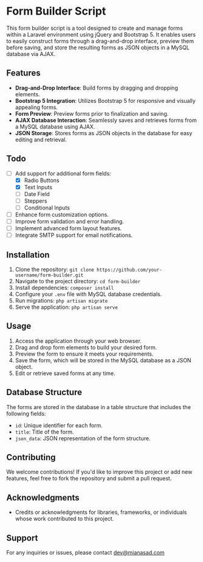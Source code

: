 # Form Builder Script

This form builder script is a tool designed to create and manage forms within a Laravel environment using jQuery and Bootstrap 5. It enables users to easily construct forms through a drag-and-drop interface, preview them before saving, and store the resulting forms as JSON objects in a MySQL database via AJAX.

## Features

- **Drag-and-Drop Interface**: Build forms by dragging and dropping elements.
- **Bootstrap 5 Integration**: Utilizes Bootstrap 5 for responsive and visually appealing forms.
- **Form Preview**: Preview forms prior to finalization and saving.
- **AJAX Database Interaction**: Seamlessly saves and retrieves forms from a MySQL database using AJAX.
- **JSON Storage**: Stores forms as JSON objects in the database for easy editing and retrieval.

## Todo

- [ ] Add support for additional form fields:
  - [x] Radio Buttons
  - [x] Text Inputs
  - [ ] Date Field
  - [ ] Steppers
  - [ ] Conditional Inputs
- [ ] Enhance form customization options.
- [ ] Improve form validation and error handling.
- [ ] Implement advanced form layout features.
- [ ] Integrate SMTP support for email notifications.

## Installation

1. Clone the repository: `git clone https://github.com/your-username/form-builder.git`
2. Navigate to the project directory: `cd form-builder`
3. Install dependencies: `composer install`
4. Configure your `.env` file with MySQL database credentials.
5. Run migrations: `php artisan migrate`
6. Serve the application: `php artisan serve`

## Usage

1. Access the application through your web browser.
2. Drag and drop form elements to build your desired form.
3. Preview the form to ensure it meets your requirements.
4. Save the form, which will be stored in the MySQL database as a JSON object.
5. Edit or retrieve saved forms at any time.

## Database Structure

The forms are stored in the database in a table structure that includes the following fields:

- `id`: Unique identifier for each form.
- `title`: Title of the form.
- `json_data`: JSON representation of the form structure.

## Contributing

We welcome contributions! If you'd like to improve this project or add new features, feel free to fork the repository and submit a pull request.

## Acknowledgments

- Credits or acknowledgments for libraries, frameworks, or individuals whose work contributed to this project.

## Support

For any inquiries or issues, please contact dev@mianasad.com
